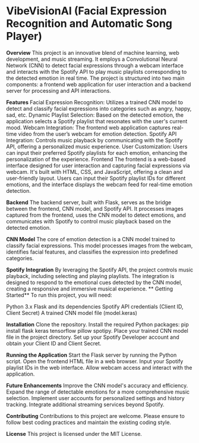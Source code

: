 # VibeVisionAI (Facial Expression Recognition and Automatic Song Player)

**Overview**
This project is an innovative blend of machine learning, web development, and music streaming. It employs a Convolutional Neural Network (CNN) to detect facial expressions through a webcam interface and interacts with the Spotify API to play music playlists corresponding to the detected emotion in real time. The project is structured into two main components: a frontend web application for user interaction and a backend server for processing and API interactions.

**Features**
Facial Expression Recognition: Utilizes a trained CNN model to detect and classify facial expressions into categories such as angry, happy, sad, etc.
Dynamic Playlist Selection: Based on the detected emotion, the application selects a Spotify playlist that resonates with the user's current mood.
Webcam Integration: The frontend web application captures real-time video from the user’s webcam for emotion detection.
Spotify API Integration: Controls music playback by communicating with the Spotify API, offering a personalized music experience.
User Customization: Users can input their preferred Spotify playlists for each emotion, enhancing the personalization of the experience.
Frontend
The frontend is a web-based interface designed for user interaction and capturing facial expressions via webcam. It's built with HTML, CSS, and JavaScript, offering a clean and user-friendly layout. Users can input their Spotify playlist IDs for different emotions, and the interface displays the webcam feed for real-time emotion detection.

**Backend**
The backend server, built with Flask, serves as the bridge between the frontend, CNN model, and Spotify API. It processes images captured from the frontend, uses the CNN model to detect emotions, and communicates with Spotify to control music playback based on the detected emotion.

**CNN Model**
The core of emotion detection is a CNN model trained to classify facial expressions. This model processes images from the webcam, identifies facial features, and classifies the expression into predefined categories.

**Spotify Integration**
By leveraging the Spotify API, the project controls music playback, including selecting and playing playlists. The integration is designed to respond to the emotional cues detected by the CNN model, creating a responsive and immersive musical experience.
**
Getting Started**
To run this project, you will need:

Python 3.x
Flask and its dependencies
Spotify API credentials (Client ID, Client Secret)
A trained CNN model file (model.keras)

**Installation**
Clone the repository.
Install the required Python packages: pip install flask keras tensorflow pillow spotipy.
Place your trained CNN model file in the project directory.
Set up your Spotify Developer account and obtain your Client ID and Client Secret.

**Running the Application**
Start the Flask server by running the Python script.
Open the frontend HTML file in a web browser.
Input your Spotify playlist IDs in the web interface.
Allow webcam access and interact with the application.

**Future Enhancements**
Improve the CNN model's accuracy and efficiency.
Expand the range of detectable emotions for a more comprehensive music selection.
Implement user accounts for personalized settings and history tracking.
Integrate additional streaming services beyond Spotify.

**Contributing**
Contributions to this project are welcome. Please ensure to follow best coding practices and maintain the existing coding style.

**License**
This project is licensed under the MIT License.
